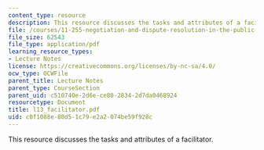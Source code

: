 ```yaml
---
content_type: resource
description: This resource discusses the tasks and attributes of a facilitator.
file: /courses/11-255-negotiation-and-dispute-resolution-in-the-public-sector-spring-2005/c0f1088e80d51c79e2a2074be59f928c_l13_facilitator.pdf
file_size: 62543
file_type: application/pdf
learning_resource_types:
- Lecture Notes
license: https://creativecommons.org/licenses/by-nc-sa/4.0/
ocw_type: OCWFile
parent_title: Lecture Notes
parent_type: CourseSection
parent_uid: c510740e-2d6e-ce80-2834-2d7da0468924
resourcetype: Document
title: l13_facilitator.pdf
uid: c0f1088e-80d5-1c79-e2a2-074be59f928c
---
```

This resource discusses the tasks and attributes of a facilitator.